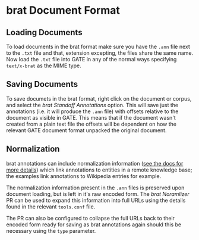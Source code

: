 # brat Document Format

## Loading Documents

To load documents in the brat format make sure you have the `.ann` file next to
the `.txt` file and that, extension excepting, the files share the same name.
Now load the `.txt` file into GATE in any of the normal ways specifying
`text/x-brat` as the MIME type.


## Saving Documents

To save documets in the brat format, right click on the document or corpus, and
select the _brat Standoff Annotations_ option. This will save just the
annotations (i.e. it will produce the `.ann` file) with offsets relative to the
document as visible in GATE. This means that if the document wasn't created
from a plain text file the offsets will be dependent on how the relevant GATE
document format unpacked the original document.

## Normalization

brat annotations can include normalization information ([see the docs for more
details](http://brat.nlplab.org/normalization.html)) which link annotations
to entities in a remote knowledge base; the examples link annotations to
Wikipedia entries for example.

The normalization information present in the `.ann` files is preserved upon
document loading, but is left in it's raw encoded form. The *brat Noramlizer*
PR can be used to expand this information into full URLs using the details
found in the relevant `tools.conf` file.

The PR can also be configured to collapse the full URLs back to their encoded
form ready for saving as brat annotations again should this be necessary using
the `type` parameter.
